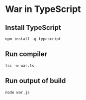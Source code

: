 # War in TypeScript
## Install TypeScript
`npm install -g typescript`
## Run compiler
`tsc -w war.ts`
## Run output of build
`node war.js`
